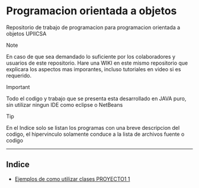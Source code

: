 # Programacion orientada a objetos


Repositorio de trabajo de programacion para programacion orientada a objetos UPIICSA

> [!NOTE]
> En caso de que sea demandado lo suficiente por los colaboradores y usuarios de este repositorio. Hare una WIKI en este mismo repositorio que explicara los aspectos mas imporantes, incluso tutoriales en video si es requerido.


>[!IMPORTANT]
>Todo el codigo y trabajo que se presenta esta desarrollado en JAVA puro, sin utilizar ningun IDE como eclipse o NetBeans

> [!TIP]
> En el Indice solo se listan los programas con una breve descripcion del codigo, el hipervinculo solamente conduce a la lista de archivos fuente o codigo

___
## Indice
- [Ejemplos de como utilizar clases PROYECTO1 1](Proyecto1/src)

